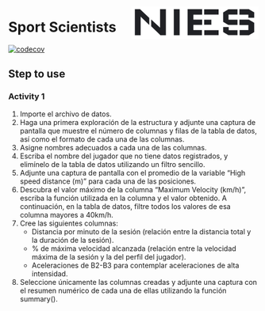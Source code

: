 <a href="https://www.nies.futbol/"><img
src="https://github.com/nepito/world_cup_semis/blob/develop/img/logo.jpeg" align="right" width="256"
/></a>

# Sport Scientists
[![codecov](https://codecov.io/gh/niesfutbol/sofa_score_data/graph/badge.svg?token=vRIPoR2OZA)](https://codecov.io/gh/niesfutbol/sofa_score_data)

## Step to use

### Activity 1

1. Importe el archivo de datos.
1. Haga una primera exploración de la estructura y adjunte una captura de pantalla que muestre el número de columnas y filas de la tabla de datos, así como el formato de cada una de las columnas.
1. Asigne nombres adecuados a cada una de las columnas.
1. Escriba el nombre del jugador que no tiene datos registrados, y elimínelo de la tabla de datos utilizando un filtro sencillo.
1. Adjunte una captura de pantalla con el promedio de la variable “High speed distance (m)” para cada una de las posiciones.
1. Descubra el valor máximo de la columna “Maximum Velocity (km/h)”, escriba la función utilizada en la columna y el valor obtenido. A continuación, en la tabla de datos, filtre todos los valores de esa columna mayores a 40km/h.
1. Cree las siguientes columnas:
    - Distancia por minuto de la sesión (relación entre la distancia total y la duración de la sesión).
    - % de máxima velocidad alcanzada (relación entre la velocidad máxima de la sesión y la del
     perfil del jugador).
    - Aceleraciones de B2-B3 para contemplar aceleraciones de alta intensidad.
1. Seleccione únicamente las columnas creadas y adjunte una captura con el resumen numérico de cada una de ellas utilizando la función summary().